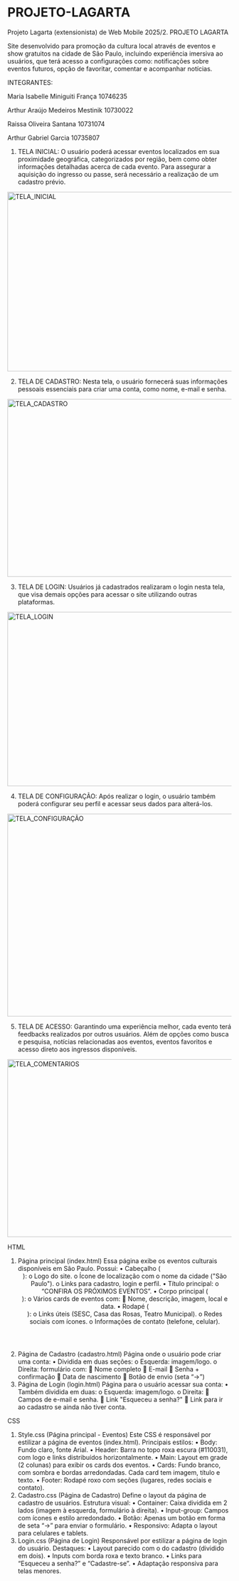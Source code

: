 # PROJETO-LAGARTA
Projeto Lagarta (extensionista) de Web Mobile 2025/2.
PROJETO LAGARTA 

Site desenvolvido para promoção da cultura local através de eventos e show gratuitos na cidade de São Paulo, incluindo experiência imersiva ao usuários, que terá acesso a configurações como: notificações sobre eventos futuros, opção de favoritar, comentar e acompanhar notícias.  

INTEGRANTES:

Maria Isabelle Miniguiti França	10746235 

Arthur Araújo Medeiros Mestinik	10730022

Raissa Oliveira Santana	 10731074

Arthur Gabriel Garcia	10735807


1.	TELA INICIAL:  O usuário poderá acessar eventos localizados em sua proximidade geográfica, categorizados por região, bem como obter informações detalhadas acerca de cada evento. Para assegurar a aquisição do ingresso ou passe, será necessário a realização de um cadastro prévio.

<img width="709" height="403" alt="TELA_INICIAL" src="https://github.com/user-attachments/assets/da9a3b7a-6245-47c8-ae63-4e5b0514c22d" />

 
2.	TELA DE CADASTRO: Nesta tela, o usuário fornecerá suas informações pessoais essenciais para criar uma conta, como nome, e-mail e senha.
   
<img width="709" height="399" alt="TELA_CADASTRO" src="https://github.com/user-attachments/assets/d19079cb-b3c3-4cdf-b723-1e830e62689f" />


3.	TELA DE LOGIN: Usuários já cadastrados realizaram o login nesta tela, que visa demais opções para acessar o site utilizando outras plataformas.
   
<img width="709" height="391" alt="TELA_LOGIN" src="https://github.com/user-attachments/assets/f7cc57fc-1150-44f6-8368-3db3d549b4b7" />



4.	TELA DE CONFIGURAÇÃO: Após realizar o login, o usuário também poderá configurar seu perfil e acessar seus dados para alterá-los.
   
<img width="709" height="455" alt="TELA_CONFIGURAÇÃO" src="https://github.com/user-attachments/assets/59f2d732-09fe-4e15-aa43-ae5c12335045" />


5.	TELA DE ACESSO: Garantindo uma experiência melhor, cada evento terá feedbacks realizados por outros usuários. Além de opções como busca e pesquisa, notícias relacionadas aos eventos, eventos favoritos e acesso direto aos ingressos disponíveis.
<img width="709" height="399" alt="TELA_COMENTARIOS" src="https://github.com/user-attachments/assets/a5911b18-3526-4f41-826b-bc1a9256637b" />


HTML
1. Página principal (index.html)
Essa página exibe os eventos culturais disponíveis em São Paulo. Possui:
•	Cabeçalho (<header>):
o	Logo do site.
o	Ícone de localização com o nome da cidade ("São Paulo").
o	Links para cadastro, login e perfil.
•	Título principal:
o	“CONFIRA OS PRÓXIMOS EVENTOS”.
•	Corpo principal (<main>):
o	Vários cards de eventos com:
	Nome, descrição, imagem, local e data.
•	Rodapé (<footer>):
o	Links úteis (SESC, Casa das Rosas, Teatro Municipal).
o	Redes sociais com ícones.
o	Informações de contato (telefone, celular).
2. Página de Cadastro (cadastro.html)
Página onde o usuário pode criar uma conta:
•	Dividida em duas seções:
o	Esquerda: imagem/logo.
o	Direita: formulário com:
	Nome completo
	E-mail
	Senha + confirmação
	Data de nascimento
	Botão de envio (seta “→”)
3. Página de Login (login.html)
Página para o usuário acessar sua conta:
•	Também dividida em duas:
o	Esquerda: imagem/logo.
o	Direita:
	Campos de e-mail e senha.
	Link "Esqueceu a senha?"
	Link para ir ao cadastro se ainda não tiver conta.

CSS
1. Style.css (Página principal - Eventos)
Este CSS é responsável por estilizar a página de eventos (index.html).
Principais estilos:
•	Body: Fundo claro, fonte Arial.
•	Header: Barra no topo roxa escura (#110031), com logo e links distribuídos horizontalmente.
•	Main: Layout em grade (2 colunas) para exibir os cards dos eventos.
•	Cards: Fundo branco, com sombra e bordas arredondadas. Cada card tem imagem, título e texto.
•	Footer: Rodapé roxo com seções (lugares, redes sociais e contato).
2. Cadastro.css (Página de Cadastro)
Define o layout da página de cadastro de usuários.
Estrutura visual:
•	Container: Caixa dividida em 2 lados (imagem à esquerda, formulário à direita).
•	Input-group: Campos com ícones e estilo arredondado.
•	Botão: Apenas um botão em forma de seta “→” para enviar o formulário.
•	Responsivo: Adapta o layout para celulares e tablets.
3. Login.css (Página de Login)
Responsável por estilizar a página de login do usuário.
Destaques:
•	Layout parecido com o do cadastro (dividido em dois).
•	Inputs com borda roxa e texto branco.
•	Links para “Esqueceu a senha?” e “Cadastre-se”.
•	Adaptação responsiva para telas menores.			
